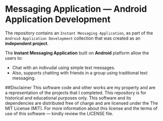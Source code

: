 # Messaging Application &mdash; Android Application Development
The repository contains an `Instant Messaging Application`, as part of the `Android Application Development` collection that was created as an **independent project**. 

The **Instant Messaging Application** built on **Android** platform allow the users to:
* Chat with an indivudal using simple text messages.
* Also, supports chatting with friends in a group using traditional text messaging.

##Disclaimer
This software code and other works are my property and are a representation of the projects that I completed. This repository is for historical and educational purposes only. This software and its dependencies are distributed free of charge and are licensed under the The MIT License (MIT). For more information about this license and the terms of use of this software &mdash; kindly review the LICENSE file.
